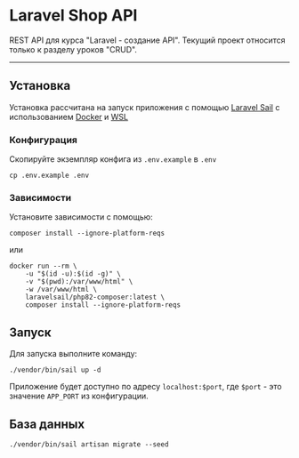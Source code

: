 # Laravel Shop API

REST API для курса "Laravel - создание API". Текущий проект относится только к разделу уроков "CRUD".

---

## Установка

Установка рассчитана на запуск приложения с помощью [Laravel Sail](https://laravel.com/docs/10.x/sail) с использованием [Docker](https://www.docker.com/) и [WSL](https://learn.microsoft.com/ru-ru/windows/wsl/install) 

### Конфигурация

Скопируйте экземпляр конфига из `.env.example` в `.env`
```shell
cp .env.example .env
```

### Зависимости

Установите зависимости с помощью:

```shell
composer install --ignore-platform-reqs
```

или 

```shell
docker run --rm \
    -u "$(id -u):$(id -g)" \
    -v "$(pwd):/var/www/html" \
    -w /var/www/html \
    laravelsail/php82-composer:latest \
    composer install --ignore-platform-reqs
```

## Запуск

Для запуска выполните команду:

```shell
./vendor/bin/sail up -d
```

Приложение будет доступно по адресу `localhost:$port`, где `$port` - это значение `APP_PORT` из конфигурации.

## База данных

```shell
./vendor/bin/sail artisan migrate --seed
```